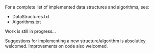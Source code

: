 For a complete list of implemented data structures and algorithms, see:
  - DataStructures.txt
  - Algorithms.txt
  
Work is still in progress...

Suggestions for implementing a new structure/algorithm is absolutley welcomed.
Improvements on code also welcomed.
